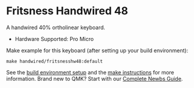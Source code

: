 # Fritsness Handwired 48
A handwired 40% ortholinear keyboard.

* Hardware Supported: Pro Micro

Make example for this keyboard (after setting up your build environment):

    make handwired/fritsnesshw48:default

See the [build environment setup](https://docs.qmk.fm/#/getting_started_build_tools) and the [make instructions](https://docs.qmk.fm/#/getting_started_make_guide) for more information. Brand new to QMK? Start with our [Complete Newbs Guide](https://docs.qmk.fm/#/newbs).
